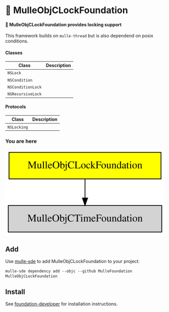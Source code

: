 # 🔐 MulleObjCLockFoundation

#### 🔐 MulleObjCLockFoundation provides locking support

This framework builds on `mulle-thread` but is also dependend on posix
conditions.

#### Classes

Class               | Description
--------------------|-----------------------
`NSLock`            |
`NSCondition`       |
`NSConditionLock`   |
`NSRecursiveLock`   |


#### Protocols

Class               | Description
--------------------|-----------------------
`NSLocking`         |


### You are here

![Overview](overview.dot.svg)


## Add

Use [mulle-sde](//github.com/mulle-sde) to add MulleObjCLockFoundation to your project:

``` console
mulle-sde dependency add --objc --github MulleFoundation MulleObjCLockFoundation
```

## Install

See [foundation-developer](//github.com/MulleFoundation/foundation-developer) for
installation instructions.
